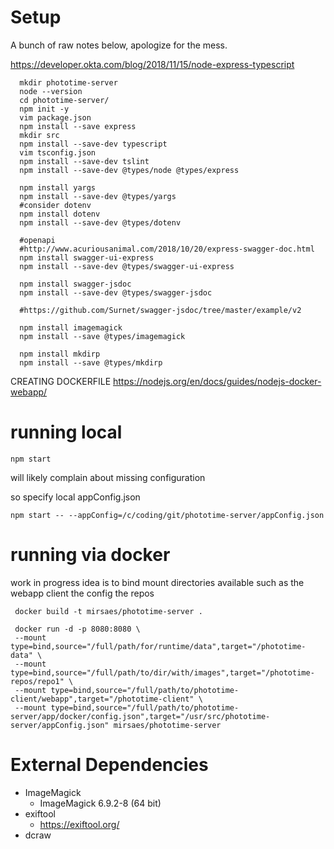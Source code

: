# Setup

A bunch of raw notes below, apologize for the mess.

https://developer.okta.com/blog/2018/11/15/node-express-typescript

```
  mkdir phototime-server
  node --version
  cd phototime-server/
  npm init -y
  vim package.json
  npm install --save express
  mkdir src
  npm install --save-dev typescript
  vim tsconfig.json
  npm install --save-dev tslint
  npm install --save-dev @types/node @types/express
```
```
  npm install yargs
  npm install --save-dev @types/yargs
  #consider dotenv
  npm install dotenv
  npm install --save-dev @types/dotenv
```

```
  #openapi
  #http://www.acuriousanimal.com/2018/10/20/express-swagger-doc.html
  npm install swagger-ui-express
  npm install --save-dev @types/swagger-ui-express

  npm install swagger-jsdoc
  npm install --save-dev @types/swagger-jsdoc

  #https://github.com/Surnet/swagger-jsdoc/tree/master/example/v2
```

```
  npm install imagemagick
  npm install --save @types/imagemagick

  npm install mkdirp
  npm install --save @types/mkdirp
```

CREATING DOCKERFILE
https://nodejs.org/en/docs/guides/nodejs-docker-webapp/


# running local

`npm start`

will likely complain about missing configuration

so specify local appConfig.json

`npm start -- --appConfig=/c/coding/git/phototime-server/appConfig.json`

# running via docker

work in progress
idea is to bind mount directories available such as
the webapp client
the config
the repos

```
 docker build -t mirsaes/phototime-server .
 
 docker run -d -p 8080:8080 \
 --mount type=bind,source="/full/path/for/runtime/data",target="/phototime-data" \
 --mount type=bind,source="/full/path/to/dir/with/images",target="/phototime-repos/repo1" \
 --mount type=bind,source="/full/path/to/phototime-client/webapp",target="/phototime-client" \
 --mount type=bind,source="/full/path/to/phototime-server/app/docker/config.json",target="/usr/src/phototime-server/appConfig.json" mirsaes/phototime-server
```

# External Dependencies
* ImageMagick
  * ImageMagick 6.9.2-8 (64 bit)
* exiftool
  * https://exiftool.org/
* dcraw

